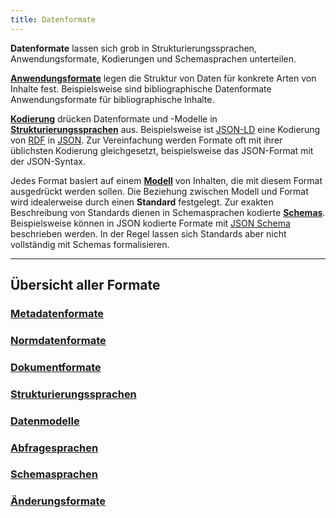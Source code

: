```yaml
---
title: Datenformate
---
```


**Datenformate** lassen sich grob in Strukturierungssprachen,
Anwendungsformate, Kodierungen und Schemasprachen unterteilen. 

**[Anwendungsformate](application)** legen die
Struktur von Daten für konkrete Arten von Inhalte fest. Beispielsweise sind
bibliographische Datenformate Anwendungsformate für bibliographische Inhalte.

**[Kodierung](code)** drücken Datenformate und -Modelle in
**[Strukturierungssprachen](structure)** aus. Beispielsweise ist
[JSON-LD](rdf/json-ld) eine Kodierung von [RDF](rdf) in [JSON](json). Zur
Vereinfachung werden Formate oft mit ihrer üblichsten Kodierung gleichgesetzt,
beispielsweise das JSON-Format mit der JSON-Syntax.

Jedes Format basiert auf einem **[Modell](model)** von Inhalten, die mit diesem
Format ausgedrückt werden sollen.  Die Beziehung zwischen Modell und Format
wird idealerweise durch einen **Standard** festgelegt. Zur exakten Beschreibung
von Standards dienen in Schemasprachen kodierte [**Schemas**](schema).
Beispielsweise können in JSON kodierte Formate mit [JSON
Schema](schema/json-schema) beschrieben werden. In der Regel lassen sich
Standards aber nicht vollständig mit Schemas formalisieren.

---

## Übersicht aller Formate

### [Metadatenformate](application/bibliographic)

<formats-tree application="bibliographic"/>

### [Normdatenformate](application/authority)

<formats-tree application="authority"/>

### [Dokumentformate](application/documents)

<formats-tree application="documents"/>

### [Strukturierungssprachen](structure)

<list-formats application="structure"/>

### [Datenmodelle](model)

<list-formats application="model"/>

### [Abfragesprachen](application/query)

<list-formats application="query"/>

### [Schemasprachen](schema/language)

<list-formats application="schema"/>

### [Änderungsformate](application/patch)

<list-formats application="patch"/>


